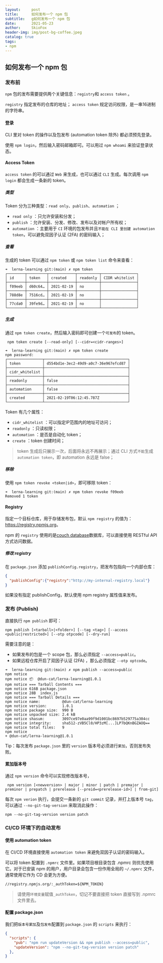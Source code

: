 ```yaml
---
layout:     post
title:      如何发布一个 npm 包 
subtitle:   g如何发布一个 npm 包 
date:       2021-05-23
author:     SkioFox
header-img: img/post-bg-coffee.jpeg
catalog: true
tags:
- npm
---
```


## 如何发布一个 npm 包 

### 发布前

 `npm` 包的发布需要提供两个关键信息：`registry`和 `access token` 。

 `registry` 指定发布的仓库的地址； `access token` 规定访问权限，是一串16进制的字符串。

#### 登录

CLI 里对 token 的操作以及包发布 (automation token 除外) 都必须预先登录。

使用 `npm login`，然后输入密码邮箱即可。可以用过 `npm whoami` 来验证登录状态。

#### Access Token

 `access token` 的可以通过 `Web` 来生成，也可以通过 `CLI` 生成。每次调用 `npm login` 都会生成一条新的 token。

##### 类型

Token 分为三种类型：`read only`、`publish`、`automation` ；

* `read only` ：只允许安装和分发；
* `publish` ：允许安装、分发、修改、发布以及对帐户所有权；
* `automation` ：主要用于 `CI` 环境的包发布并且`不能在 CLI 里创建 automation token`，可以避免双因子认证 (2FA) 的密码输入；

##### 查看

生成的 token 可以通过 `npm token` 或 `npm token list` 命令来查看：

``` shell
➜  lerna-learning git:(main) ✗ npm token
┌────────┬─────────┬────────────┬──────────┬────────────────┐
│ id     │ token   │ created    │ readonly │ CIDR whitelist │
├────────┼─────────┼────────────┼──────────┼────────────────┤
│ f09eeb │ d60c64… │ 2021-02-19 │ no       │                │
├────────┼─────────┼────────────┼──────────┼────────────────┤
│ 788d8e │ 7516cd… │ 2021-02-19 │ no       │                │
├────────┼─────────┼────────────┼──────────┼────────────────┤
│ 77cda0 │ 39fe9d… │ 2021-02-19 │ no       │                │
└────────┴─────────┴────────────┴──────────┴────────────────┘
```

##### 生成

通过 `npm token create`，然后输入密码即可创建一个`可发布`的 token。

``` shell
 npm token create [--read-only] [--cidr=<cidr-ranges>]
 ```

``` shell
➜  lerna-learning git:(main) ✗ npm token create
npm password: 
┌────────────────┬──────────────────────────────────────┐
│ token          │ d554bd1e-3ec2-49d9-a0c7-36e967efcd87 │
├────────────────┼──────────────────────────────────────┤
│ cidr_whitelist │                                      │
├────────────────┼──────────────────────────────────────┤
│ readonly       │ false                                │
├────────────────┼──────────────────────────────────────┤
│ automation     │ false                                │
├────────────────┼──────────────────────────────────────┤
│ created        │ 2021-02-19T06:12:45.787Z             │
└────────────────┴──────────────────────────────────────┘
```

Token 有几个属性：

* `cidr_whitelist` ：可以指定IP范围内的地址可访问；
* `readonly` ：只读权限；
* `automation` ：是否是自动化 token；
* `create` ：token 创建时间；

> token 生成后只展示一次，后面将永远不再展示；通过 CLI 方式`不能`生成 `automation token`，即 automation 永远是 false；

##### 移除

使用 `npm token revoke <token|id>`，即可移除 token：

``` shell
➜  lerna-learning git:(main) ✗ npm token revoke f09eeb
Removed 1 token
```

#### Registry

指定一个目标仓库，用于存储发布包，默认 `npm registry` 的值为：<https://registry.npmjs.org>。

npm 的 `registry` 使用的是[couch database](https://couchdb.apache.org/)数据库，可以直接使用 RESTful API 方式访问数据。

##### 修改 registry

在 `package.json` 添加 `publishConfig.registry`，把发布包指向一个内部仓库：

``` json
{
  "publishConfig":{"registry":"http://my-internal-registry.local"}
}
```

如果没有指定 publishConfig，默认使用 npm registry 属性值来发布。

### 发布 (Publish)

直接执行 `npm publish` 即可：

``` shell
npm publish [<tarball>|<folder>] [--tag <tag>] [--access <public|restricted>] [--otp otpcode] [--dry-run]
```

需要注意的是：

* 如果发布的包是一个 scope 包，那么必须指定 `--access=public`。
* 如果远程仓库开启了双因子认证 (2FA) ，那么必须指定 `--otp optcode`。

``` shell
➜  lerna-learning git:(main) ✗ npm publish --access=public
npm notice 
npm notice 📦  @dun-cat/lerna-learning@1.0.1
npm notice === Tarball Contents === 
npm notice 616B package.json               
npm notice 28B  index.js                   
npm notice === Tarball Details === 
npm notice name:          @dun-cat/lerna-learning                 
npm notice version:       1.0.1                                   
npm notice package size:  990 B                                   
npm notice unpacked size: 2.4 kB                                  
npm notice shasum:        3097ce97e0aa99f9d1001bc8697b529775a304cc
npm notice integrity:     sha512-zVB5Cl0/HP3zM[...]LP7bQKnBGZAOQ==
npm notice total files:   9                                       
npm notice 
+ @dun-cat/lerna-learning@1.0.1
```

Tip：每次发布 `package.json` 里的 `version` 版本号必须进行`累加`，否则发布失败。

#### 累加版本号

通过 `npm version` 命令可以实现修改版本号，

``` shell
 npm version [<newversion> | major | minor | patch | premajor | preminor | prepatch | prerelease [--preid=<prerelease-id>] | from-git]
```

每次 `npm verion` 执行，会提交一条新的 `git commit` 记录，并打上版本号 `tag`，可以通过 `--no-git-tag-version` 来取消此操作：

``` shell
npm --no-git-tag-version version patch
```

### CI/CD 环境下的自动发布

#### 使用 automation token

在 CI/CD 环境直接使用 `automation token` 来避免双因子认证的密码输入。

可以将 token 配置到 `.npmrc` 文件里。如果项目根目录包含 .npmrc 则优先使用它。对于已安装 npm 的用户，用户目录会包含一份作用全局的 `~/.npmrc` 文件，通常使用它作为 CD 会更为方便。

``` xml
//registry.npmjs.org/:_authToken=${NPM_TOKEN}
```

> 请使用`环境变量`赋值`_authToken`，切记不要直接把 token 直接写到 .npmrc 文件里去。

#### 配置 package.json

我们把`版本号累加`及`包发布`配置到 `package.json` 的 `scripts` 来执行：

``` json
{
  "scripts": {
    "pub": "npm run updateVersion && npm publish --access=public",
    "updateVersion": "npm --no-git-tag-version version patch"
  },
}
```
